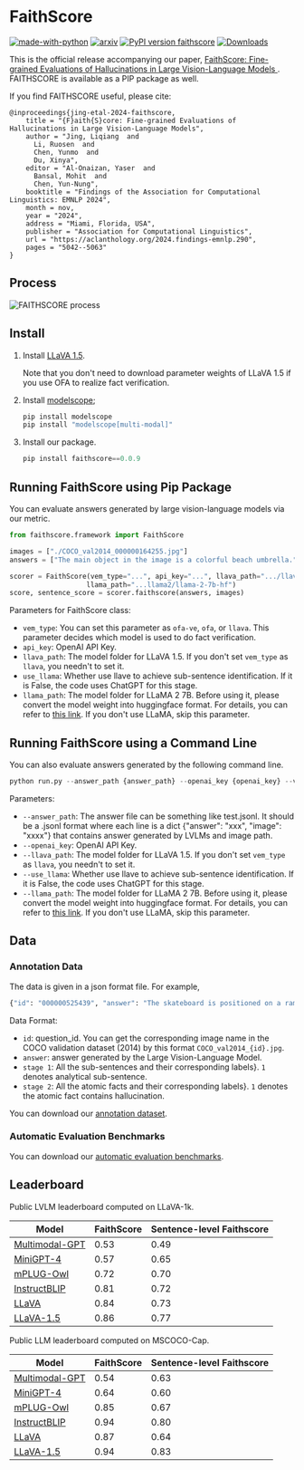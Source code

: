 # FaithScore
[![made-with-python](https://img.shields.io/badge/Made%20with-Python-red.svg)](#python)
[![arxiv](https://img.shields.io/badge/arXiv-2311.01477-b31b1b.svg)](https://arxiv.org/abs/2311.01477)
[![PyPI version faithscore](https://badge.fury.io/py/faithscore.svg)](https://pypi.python.org/pypi/faithscore/)
[![Downloads](https://pepy.tech/badge/faithscore)](https://pepy.tech/project/faithscore)

This is the official release accompanying our paper, [FaithScore: Fine-grained Evaluations of Hallucinations in Large Vision-Language Models
](https://arxiv.org/abs/2311.01477). FAITHSCORE is available as a PIP package as well.

If you find FAITHSCORE useful, please cite:
```
@inproceedings{jing-etal-2024-faithscore,
    title = "{F}aith{S}core: Fine-grained Evaluations of Hallucinations in Large Vision-Language Models",
    author = "Jing, Liqiang  and
      Li, Ruosen  and
      Chen, Yunmo  and
      Du, Xinya",
    editor = "Al-Onaizan, Yaser  and
      Bansal, Mohit  and
      Chen, Yun-Nung",
    booktitle = "Findings of the Association for Computational Linguistics: EMNLP 2024",
    month = nov,
    year = "2024",
    address = "Miami, Florida, USA",
    publisher = "Association for Computational Linguistics",
    url = "https://aclanthology.org/2024.findings-emnlp.290",
    pages = "5042--5063"
}
```

## Process
![FAITHSCORE process](faithscore.png)


## Install

1. Install [LLaVA 1.5](https://github.com/haotian-liu/LLaVA). 
   
   Note that you don't need to download parameter weights of LLaVA 1.5 if you use OFA to realize fact verification. 
2. Install [modelscope](https://modelscope.cn/home);
   ```python
   pip install modelscope
   pip install "modelscope[multi-modal]" 
   ```
3. Install our package.
    ```python
    pip install faithscore==0.0.9
    ```

## Running FaithScore using Pip Package
You can evaluate answers generated by large vision-language models via our metric. 

```python
from faithscore.framework import FaithScore

images = ["./COCO_val2014_000000164255.jpg"]
answers = ["The main object in the image is a colorful beach umbrella."]

scorer = FaithScore(vem_type="...", api_key="...", llava_path=".../llava/eval/checkpoints/llava-v1.5-13b", use_llama=False,
                   llama_path="...llama2/llama-2-7b-hf")
score, sentence_score = scorer.faithscore(answers, images)
```

Parameters for FaithScore class:
- `vem_type`: You can set this parameter as `ofa-ve`, `ofa`, or `llava`. This parameter decides which model is used to do fact verification. 
- `api_key`: OpenAI API Key.
- `llava_path`: The model folder for LLaVA 1.5. If you don't set `vem_type` as `llava`, you needn't to set it.
- `use_llama`: Whether use llave to achieve sub-sentence identification. If it is False, the code uses ChatGPT for this stage. 
- `llama_path`: The model folder for LLaMA 2 7B. Before using it, please convert the model weight into huggingface format. For details, you can refer to [this link](https://huggingface.co/docs/transformers/model_doc/llama2). If you don't use LLaMA, skip this parameter.

## Running FaithScore using a Command Line
You can also evaluate answers generated by the following command line.

```python
python run.py --answer_path {answer_path} --openai_key {openai_key} --vem_type {vem_type} --llava_path {llava_path} --llama_path {llama_path} --use_llama {use_llama}
```
Parameters:
- `--answer_path`:  The answer file can be something like test.jsonl. It should be a .jsonl format where each line is a dict {"answer": "xxx", "image": "xxxx"} that contains answer generated by LVLMs and image path.
- `--openai_key`: OpenAI API Key.
- `--llava_path`: The model folder for LLaVA 1.5. If you don't set `vem_type` as `llava`, you needn't to set it.
- `--use_llama`: Whether use llave to achieve sub-sentence identification. If it is False, the code uses ChatGPT for this stage. 
- `--llama_path`: The model folder for LLaMA 2 7B. Before using it, please convert the model weight into huggingface format. For details, you can refer to [this link](https://huggingface.co/docs/transformers/model_doc/llama2). If you don't use LLaMA, skip this parameter.

## Data
### Annotation Data
The data is given in a json format file. For example, 
```python
{"id": "000000525439", "answer": "The skateboard is positioned on a ramp, with the skateboarder standing on it.", "stage 1": {"The skateboard is positioned on a ramp": 1, " with the skateboarder standing on it": 1}, "stage 2": {"There is a skateboard.": 1, "There is a ramp.": 0, "There is a skateboarder.": 1, "The skateboarder is standing on a skateboard.": 0}}
```
Data Format:
- `id`:  question_id. You can get the corresponding image name in the COCO validation dataset (2014) by this format `COCO_val2014_{id}.jpg`. 
- `answer`: answer generated by the Large Vision-Language Model.
- `stage 1`: All the sub-sentences and their corresponding labels}. `1` denotes analytical sub-sentence.
- `stage 2`: All the atomic facts and their corresponding labels}. `1` denotes the atomic fact contains hallucination.

You can download our [annotation dataset](https://github.com/bcdnlp/FAITHSCORE/blob/main/annotation.jsonl).



### Automatic Evaluation Benchmarks
You can download our [automatic evaluation benchmarks](https://drive.google.com/drive/folders/10RyGYrtEdxFC2u8wE_ojeSDslN7CQ4OM?usp=drive_link).

## Leaderboard
Public LVLM leaderboard computed on LLaVA-1k. 

| Model |  FaithScore | Sentence-level Faithscore |
|---|---|---|
| [Multimodal-GPT](https://arxiv.org/abs/2305.04790)                                         | 0.53 | 0.49 |
| [MiniGPT-4](https://arxiv.org/abs/2304.10592)                                        |  0.57 | 0.65 |
| [mPLUG-Owl](https://arxiv.org/abs/2304.14178)                    |  0.72 | 0.70 |
| [InstructBLIP](https://arxiv.org/abs/2305.06500)                  |  0.81 | 0.72 |
| [LLaVA](https://arxiv.org/abs/2304.08485)                    | 0.84 | 0.73 |
| [LLaVA-1.5](https://arxiv.org/abs/2310.03744)                           |  0.86 | 0.77 |


Public LLM leaderboard computed on  MSCOCO-Cap. 


| Model |  FaithScore | Sentence-level Faithscore |
|---|---|---|
| [Multimodal-GPT](https://arxiv.org/abs/2305.04790)                                         | 0.54 | 0.63 |
| [MiniGPT-4](https://arxiv.org/abs/2304.10592)                                        |  0.64 | 0.60 |
| [mPLUG-Owl](https://arxiv.org/abs/2304.14178)                    |  0.85 | 0.67 |
| [InstructBLIP](https://arxiv.org/abs/2305.06500)                  |  0.94 | 0.80 |
| [LLaVA](https://arxiv.org/abs/2304.08485)                    | 0.87 | 0.64 |
| [LLaVA-1.5](https://arxiv.org/abs/2310.03744)                           |  0.94 | 0.83 |
